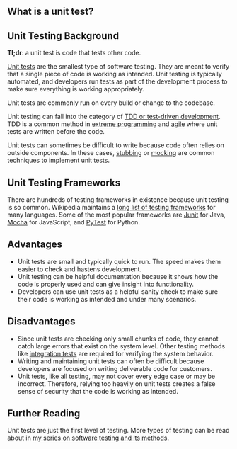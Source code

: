 ## What is a unit test?

## Unit Testing Background

**Tl;dr**: a unit test is code that tests other code. 

[Unit tests](https://en.wikipedia.org/wiki/Unit_testing) are the smallest type of software testing. They are meant to verify that a single piece of code is working as intended. Unit testing is typically automated, and developers run tests as part of the development process to make sure everything is working appropriately.

Unit tests are commonly run on every build or change to the codebase.

Unit testing can fall into the category of [TDD or test-driven development](https://blog.seancoughlin.me/what-is-tdd). TDD is a common method in [extreme programming](https://en.wikipedia.org/wiki/Extreme_programming) and [agile](https://en.wikipedia.org/wiki/Agile_software_development) where unit tests are written before the code.

Unit tests can sometimes be difficult to write because code often relies on outside components. In these cases, [stubbing](https://en.wikipedia.org/wiki/Method_stub) or [mocking](https://en.wikipedia.org/wiki/Mock_object) are common techniques to implement unit tests. 

## Unit Testing Frameworks

There are hundreds of testing frameworks in existence because unit testing is so common. Wikipedia maintains a [long list of testing frameworks](https://en.wikipedia.org/wiki/List_of_unit_testing_frameworks#C++) for many languages. Some of the most popular frameworks are [Junit](https://en.wikipedia.org/wiki/JUnit) for Java, <a href="https://en.wikipedia.org/wiki/Mocha_(JavaScript_framework)">Mocha</a> for JavaScript, and [PyTest](https://docs.pytest.org/en/7.1.x/) for Python. 

## Advantages

- Unit tests are small and typically quick to run. The speed makes them easier to check and hastens development.
- Unit testing can be helpful documentation because it shows how the code is properly used and can give insight into functionality.
- Developers can use unit tests as a helpful sanity check to make sure their code is working as intended and under many scenarios.

## Disadvantages

- Since unit tests are checking only small chunks of code, they cannot catch large errors that exist on the system level. Other testing methods like [integration tests](https://en.wikipedia.org/wiki/Integration_testing) are required for verifying the system behavior.
- Writing and maintaining unit tests can often be difficult because developers are focused on writing deliverable code for customers.
- Unit tests, like all testing, may not cover every edge case or may be incorrect. Therefore, relying too heavily on unit tests creates a false sense of security that the code is working as intended.

## Further Reading

Unit tests are just the first level of testing. More types of testing can be read about in [my series on software testing and its methods](https://blog.seancoughlin.me/series/software-testing).